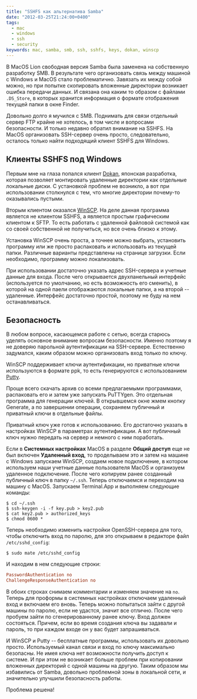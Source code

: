 ```yaml
---
title: "SSHFS как альтернатива Samba"
date: "2012-03-25T21:24:00+0400"
tags:
  - mac
  - windows
  - ssh
  - security
keywords: mac, samba, smb, ssh, sshfs, keys, dokan, winscp
---
```

В MacOS Lion свободная версия Samba была заменена на собственную разработку SMB. В результате чего организовать связь между машиной с Windows и MacOS стало проблематично. Завязать их между собой можно, но при попытке скопировать вложенные директории возникает ошибка передачи данных. И связана она каким то образом с файлами `.DS_Store`, в которых хранится информация о формате отображения текущей папки в окне Finder.

Довольно долго я мучился с SMB. Поднимать для связи отдельный сервер FTP крайне не хотелось, в том числе и вопросами безопасности. И только недавно обратил внимание на SSHFS. На MacOS организовать SSH-сервер очень просто, следовательно, осталось только найти подходящий клиент SSHFS для Windows.

## Клиенты SSHFS под Windows

Первым мне на глаза попался клиент [Dokan](http://dokan-dev.net/en/ "Dokan"), японская разработка, которая позволяет монтировать удаленные директории как отдельные локальные диски. С установкой проблем не возникло, а вот при использовании столкнулся с тем, что многие директории почему-то оказывались пустыми.

Вторым клиентом оказался [WinSCP](http://winscp.net/eng/docs/lang:ru "WinSCP"). На деле данная программа является не клиентом SSHFS, а является простым графическим клиентом к SFTP. То есть работать с удаленной файловой системой как со своей собственной не получиться, но все очень близко к этому.

Установка WinSCP очень проста, а точнее можно выбрать, установить программу или же просто распаковать и использовать из текущей папки. Различные варианты представлены на странице загрузки. Если необходимо, программу можно локализовать.

При использовании достаточно указать адрес SSH-сервера и учетные данные для входа. После чего открывается двухпанельный интерфейс (используется по умолчанию, но есть возможность его сменить), в которой на одной паели отображаются локальные папки, а на второй -- удаленные. Интерфейс достаточно простой, поэтому не буду на нем останавливаться.

## Безопасность

В любом вопросе, касающемся работе с сетью, всегда старюсь уделять основное внимание вопросам безопасности. Именно поэтому я не доверяю парольной аутентификации на SSH-сервере. Естественно задумался, каким образом можно организовать вход только по ключу.

WinSCP поддерживает ключи аутентификации, но приватные ключи используются в формате ppk, то есть генерируются с использованием [Putty](http://www.chiark.greenend.org.uk/~sgtatham/putty/download.html "Putty Download Page").

Проще всего скачать архив со всеми предлагаемыми программами, распаковать его и затем уже запускать PuTTYgen. Это отдельная программа для генерации ключей. В открывшемся окне жмем кнопку Generate, а по завершении операции, сохраняем публичный и приватный ключи в отдельные файлы.

Приватный ключ уже готов к использованию. Его достаточно указать в настройках WinSCP в параметрах аутентификации. А вот публичный ключ нужно передать на сервер и немного с ним поработать.

Если в **Системных настройках** MacOS в разделе **Общий доступ** еще не был включен **Удаленный вход**, то проделываем это и затем на машине с Windows запускаем WinSCP, создаем новое подключение, в котором используем наши учетные данные пользователя MacOS и организуем удаленное подключение. После чего копируем ранее созданный публичный ключ в папку `~/.ssh`. Теперь отключаемся и переходим на машину с MacOS. Запускаем Terminal.App и выполняем следующие команды:

```shell
$ cd ~/.ssh
$ ssh-keygen -i -f key.pub > key2.pub
$ cat key2.pub > authorized_keys
$ chmod 0600 *
```

Теперь необходимо изменить настройки OpenSSH-сервера для того, чтобы отключить вход по паролю, для это открываем в редакторе файл `/etc/sshd_config`:

```shell
$ sudo mate /etc/sshd_config
```

И находим в нем следующие строки:

```conf
PasswordAuthentication no
ChallengeResponseAuthentication no
```

В обоих строках снимаем комментарии и изменяем значение на `no`. Теперь для проформы в системных настройках отключаем удаленный вход и включаем его вновь. Теперь можно попытаться зайти с другой машины по паролю, если не удастся, значит все отлично. После чего пробуем зайти по сгенерированному ранее ключу. Вход должен состояться. Причем, если во время создания ключа вы задавали и пароль, то при каждом входе он у вас будет запрашиваться.

И WinSCP и Putty -- бесплатные программы, использовать их довольно просто. Используемый канал связи и вход по ключу максимально безопасны. Не имея ключа нет возможности получить доступ к системе. И при этом не возникает больше проблем при копировании вложенных директорий с одной машины на другую. Таким образом мы избавились от Samba, довольно проблемной зоны в локальной сети, и значительно улучшили безопасность работы.

Проблема решена!
